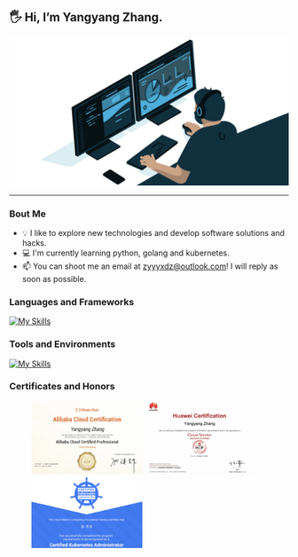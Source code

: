 ## :raised_hand_with_fingers_splayed: Hi, I’m Yangyang Zhang.

<img width="1000" alt="zhangyy" src="data/zhangyy.jpg">

------

### Bout Me

- :bulb: I like to explore new technologies and develop software solutions and hacks.
- :computer: I'm currently learning python, golang and kubernetes.
- :mailbox: You can shoot me an email at zyyyxdz@outlook.com! I will reply as soon as possible.



### Languages and Frameworks

[![My Skills](https://skillicons.dev/icons?i=git,docker,python,django,go,kubernetes)](https://skillicons.dev)



### Tools and Environments

[![My Skills](https://skillicons.dev/icons?i=linux,vim,md,vscode,redis,mysql)](https://skillicons.dev)



### Certificates and Honors

<figure>
<img src="data/cert-aliyun.jpg" width=200/>
<img src="data/cert-huawei.jpg" width=200/>
<img src="data/cert-cka.jpg" width=200/>
</figure>
